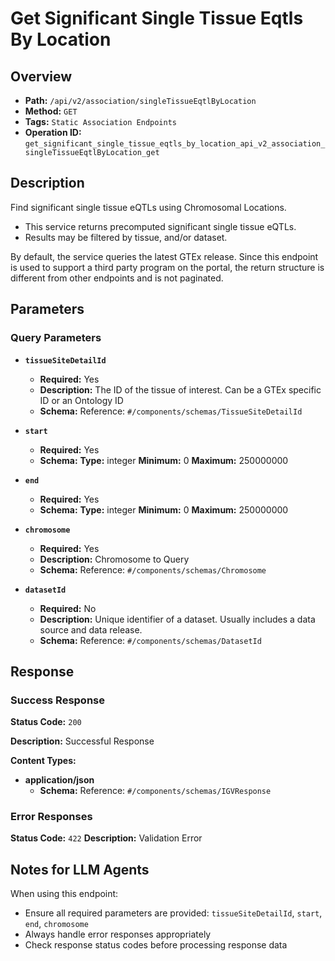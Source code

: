 # Get Significant Single Tissue Eqtls By Location

## Overview
- **Path:** `/api/v2/association/singleTissueEqtlByLocation`
- **Method:** `GET`
- **Tags:** `Static Association Endpoints`
- **Operation ID:** `get_significant_single_tissue_eqtls_by_location_api_v2_association_singleTissueEqtlByLocation_get`

## Description
Find significant single tissue eQTLs using Chromosomal Locations.

- This service returns precomputed significant single tissue eQTLs.
- Results may be filtered by tissue, and/or dataset.

By default, the service queries the latest GTEx release. Since this endpoint is used to support a 
third party program on the portal, the return structure is different from other endpoints and is
not paginated.

## Parameters

### Query Parameters

- **`tissueSiteDetailId`**
  - **Required:** Yes
  - **Description:** The ID of the tissue of interest. Can be a GTEx specific ID or an Ontology ID
  - **Schema:** Reference: `#/components/schemas/TissueSiteDetailId`

- **`start`**
  - **Required:** Yes
  - **Schema:** **Type:** integer
**Minimum:** 0
**Maximum:** 250000000

- **`end`**
  - **Required:** Yes
  - **Schema:** **Type:** integer
**Minimum:** 0
**Maximum:** 250000000

- **`chromosome`**
  - **Required:** Yes
  - **Description:** Chromosome to Query
  - **Schema:** Reference: `#/components/schemas/Chromosome`

- **`datasetId`**
  - **Required:** No
  - **Description:** Unique identifier of a dataset. Usually includes a data source and data release.
  - **Schema:** Reference: `#/components/schemas/DatasetId`

## Response

### Success Response
**Status Code:** `200`

**Description:** Successful Response

**Content Types:**
- **application/json**
  - **Schema:** Reference: `#/components/schemas/IGVResponse`

### Error Responses

**Status Code:** `422`
**Description:** Validation Error

## Notes for LLM Agents

When using this endpoint:
- Ensure all required parameters are provided: `tissueSiteDetailId`, `start`, `end`, `chromosome`
- Always handle error responses appropriately
- Check response status codes before processing response data